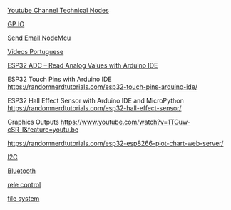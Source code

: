 [Youtube Channel Technical Nodes](https://www.youtube.com/user/G6EJD/videos)

[GP IO](https://randomnerdtutorials.com/esp32-pinout-reference-gpios/)

[Send Email NodeMcu](https://github.com/G6EJD/ESP8266-Sending-Emails/blob/master/ESP8366_Send_eMail_YT.ino)

[Videos Portuguese](https://www.curtocircuito.com.br/blog/?page=2)

[ESP32 ADC – Read Analog Values with Arduino IDE](https://randomnerdtutorials.com/esp32-adc-analog-read-arduino-ide/)

ESP32 Touch Pins with Arduino IDE
https://randomnerdtutorials.com/esp32-touch-pins-arduino-ide/
 

ESP32 Hall Effect Sensor with Arduino IDE and MicroPython
https://randomnerdtutorials.com/esp32-hall-effect-sensor/

Graphics Outputs
https://www.youtube.com/watch?v=1TGuw-cSR_I&feature=youtu.be

https://randomnerdtutorials.com/esp32-esp8266-plot-chart-web-server/

[I2C](https://randomnerdtutorials.com/esp32-i2c-communication-arduino-ide/)

[Bluetooth](https://www.zerynth.com/blog/design-bluetooth-ble-applications-in-python-on-esp32-using-zerynth/)

[rele control](https://www.youtube.com/watch?v=giACxpN0cGc&feature=youtu.be)

[file system](https://www.youtube.com/watch?time_continue=27&v=nOxiUf7I5mY&feature=emb_logo)



